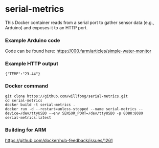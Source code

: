 # serial-metrics

This Docker container reads from a serial port to gather sensor data (e.g., Arduino) and exposes it to an HTTP port.

### Example Arduino code

Code can be found here: https://000.farm/articles/simple-water-monitor


### Example HTTP output

```
{"TEMP":"23.44"}
```

### Docker command

```
git clone https://github.com/willfong/serial-metrics.git
cd serial-metrics
docker build -t serial-metrics .
docker run -d --restart=unless-stopped --name serial-metrics --device=/dev/ttyUSB0 --env SENSOR_PORT=/dev/ttyUSB0 -p 8080:8080 serial-metrics:latest
```

### Building for ARM

https://github.com/docker/hub-feedback/issues/1261
